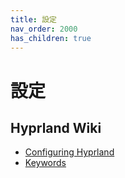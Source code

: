 ```yaml
---
title: 設定
nav_order: 2000
has_children: true
---
```



# 設定




## Hyprland Wiki

* [Configuring Hyprland](https://wiki.hyprland.org/Configuring/Configuring-Hyprland/)
* [Keywords](https://wiki.hyprland.org/Configuring/Keywords/)
